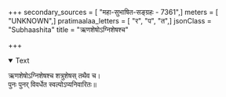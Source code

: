 +++
secondary_sources = [ "महा-सुभाषित-सङ्ग्रहः - 7361",]
meters = [ "UNKNOWN",]
pratimaalaa_letters = [ "र", "प", "त",]
jsonClass = "Subhaashita"
title = "ऋणशेषोऽग्निशेषश्च"

+++

<details open><summary>Text</summary>

ऋणशेषोऽग्निशेषश्च शत्रुशेषस् तथैव च।  
पुनः पुनर् विवर्धेत स्वल्पोऽप्यनिवारितः॥
</details>
